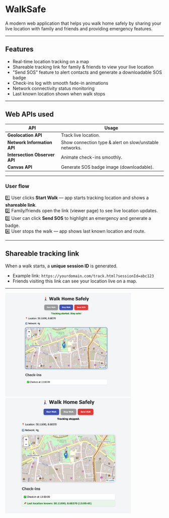 # WalkSafe

A modern web application that helps you walk home safely by sharing your live location with family and friends and providing emergency features.

---

## Features

 - Real-time location tracking on a map  
 - Shareable tracking link for family & friends to view your live location  
 - "Send SOS" feature to alert contacts and generate a downloadable SOS badge  
 - Check-ins log with smooth fade-in animations  
 - Network connectivity status monitoring  
 - Last known location shown when walk stops  

---

## Web APIs used

| API                      | Usage                                 |
|--------------------------|---------------------------------------|
| **Geolocation API**      | Track live location.                 |
| **Network Information API** | Show connection type & alert on slow/unstable networks. |
| **Intersection Observer API** | Animate check-ins smoothly. |
| **Canvas API**           | Generate SOS badge image (downloadable). |

---

### User flow

1️⃣ User clicks **Start Walk** — app starts tracking location and shows a **shareable link**.  
2️⃣ Family/friends open the link (viewer page) to see live location updates.  
3️⃣ User can click **Send SOS** to highlight an emergency and generate a badge.  
4️⃣ User stops the walk — app shows last known location and route.  

---

## Shareable tracking link

When a walk starts, a **unique session ID** is generated.  
- Example link: `https://yourdomain.com/track.html?sessionId=abc123`
- Friends visiting this link can see your location live on a map.

---

<img src="view/pic1.png" alt="App screenshot" width="400"/>
<img src="view/pic2.png" alt="App screenshot" width="400"/>


